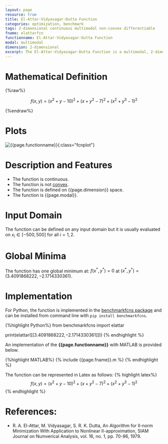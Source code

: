 ```yaml
---
layout: page
resource: true
title: El-Attar-Vidyasagar-Dutta Function
categories: optimization, benchmark
tags: 2-dimensional continuous multimodal non-convex differentiable
fname: elattarfcn
functionname: El-Attar-Vidyasagar-Dutta Function
modal: multimodal
dimension: 2-dimensional
excerpt: The El-Attar-Vidyasagar-Dutta Function is a multimodal, 2-dimensional non-convex mathematical function widely used for testing optimization algorithms
---
```


# Mathematical Definition

{%raw%}

$$f(x, y) = (x^2 + y - 10)^2 + (x + y^2 - 7)^2 + (x^2 + y^3 - 1)^2$$

{%endraw%}

# Plots
![{{page.functionname}}]({{site.baseurl}}/doc/plots/{{page.fname}}.png){:class="fcnplot"}


# Description and Features
* The function is continuous.
* The function is not [convex](https://en.wikipedia.org/wiki/Convex_function).
* The function is defined on {{page.dimension}} space. 
* The function is {{page.modal}}.

# Input Domain
The function can be defined on any input domain but it is usually evaluated on $x_i \in [-500, 500]$ for all $i = 1, 2$.

# Global Minima
The function has one global minimum at: $f({x}^{\ast}, {y}^{\ast})=0$ at $({x}^{\ast}, {y}^{\ast}) = (3.4091868222,−2.1714330361)$.

# Implementation
For Python, the function is implemented in the [benchmarkfcns package](github.com/mazhar-ansari-ardeh/BenchmarkFcns) and can be installed from command line with `pip install benchmarkfcns`.  

{%highlight Python%}
from benchmarkfcns import elattar

print(elattar([[3.4091868222,−2.1714330361]]))
{% endhighlight %}

An implementation of the **{{page.functionname}}** with MATLAB is provided below. 

{%highlight MATLAB%}
{% include {{page.fname}}.m %}
{% endhighlight %}

The function can be represented in Latex as follows:
{% highlight latex%}
$$f(x, y) = (x^2 + y - 10)^2 + (x + y^2 - 7)^2 + (x^2 + y^3 - 1)^2$$
{% endhighlight %}


# References:
* R. A. El-Attar, M. Vidyasagar, S. R. K. Dutta, An Algorithm for II-norm Minimization With Application to Nonlinear II-approximation, SIAM Journal on Numverical Analysis, vol. 16, no. 1, pp. 70-86, 1979.
